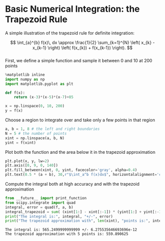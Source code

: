 # Basic Numerical Integration: the Trapezoid Rule

A simple illustration of the trapezoid rule for definite integration:

$$
\int_{a}^{b} f(x)\, dx \approx \frac{1}{2} \sum_{k=1}^{N} \left( x_{k} - x_{k-1} \right) \left( f(x_{k}) + f(x_{k-1}) \right).
$$
<br>
First, we define a simple function and sample it between 0 and 10 at 200 points


```python
%matplotlib inline
import numpy as np
import matplotlib.pyplot as plt
```


```python
def f(x):
    return (x-3)*(x-5)*(x-7)+85

x = np.linspace(0, 10, 200)
y = f(x)
```

Choose a region to integrate over and take only a few points in that region


```python
a, b = 1, 8 # the left and right boundaries
N = 5 # the number of points
xint = np.linspace(a, b, N)
yint = f(xint)
```

Plot both the function and the area below it in the trapezoid approximation


```python
plt.plot(x, y, lw=2)
plt.axis([0, 9, 0, 140])
plt.fill_between(xint, 0, yint, facecolor='gray', alpha=0.4)
plt.text(0.5 * (a + b), 30,r"$\int_a^b f(x)dx$", horizontalalignment='center', fontsize=20);
```

Compute the integral both at high accuracy and with the trapezoid approximation


```python
from __future__ import print_function
from scipy.integrate import quad
integral, error = quad(f, a, b)
integral_trapezoid = sum( (xint[1:] - xint[:-1]) * (yint[1:] + yint[:-1]) ) / 2
print("The integral is:", integral, "+/-", error)
print("The trapezoid approximation with", len(xint), "points is:", integral_trapezoid)
```

    The integral is: 565.2499999999999 +/- 6.275535646693696e-12
    The trapezoid approximation with 5 points is: 559.890625

